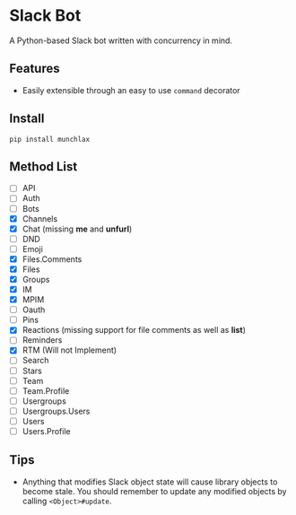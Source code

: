 # Slack Bot

A Python-based Slack bot written with concurrency in mind.

## Features

- Easily extensible through an easy to use `command` decorator

## Install

```
pip install munchlax
```

## Method List

- [ ] API
- [ ] Auth
- [ ] Bots
- [x] Channels
- [x] Chat (missing **me** and **unfurl**)
- [ ] DND
- [ ] Emoji
- [x] Files.Comments
- [x] Files
- [X] Groups
- [X] IM
- [X] MPIM
- [ ] Oauth
- [ ] Pins
- [X] Reactions (missing support for file comments as well as **list**)
- [ ] Reminders
- [x] RTM (Will not Implement)
- [ ] Search
- [ ] Stars
- [ ] Team
- [ ] Team.Profile
- [ ] Usergroups
- [ ] Usergroups.Users
- [ ] Users
- [ ] Users.Profile

## Tips

- Anything that modifies Slack object state will cause library objects to become stale. You should remember to update any modified objects by calling `<Object>#update`.